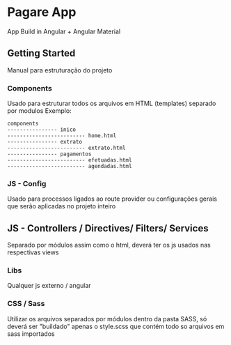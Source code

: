 # Pagare App

App Build in Angular + Angular Material

## Getting Started

Manual para estruturação do projeto

### Components

Usado para estruturar todos os arquivos em HTML (templates) separado por modulos
Exemplo:
```
components
---------------- inico
------------------------- home.html
---------------- extrato
------------------------- extrato.html
---------------- pagamentos
------------------------- efetuadas.html
------------------------- agendadas.html
```

### JS - Config

Usado para processos ligados ao route provider ou configurações gerais que serão aplicadas no projeto inteiro


## JS - Controllers / Directives/ Filters/ Services

Separado por módulos assim como o html, deverá ter os js usados nas respectivas views

### Libs

Qualquer js externo / angular

### CSS / Sass

Utilizar os arquivos separados por módulos dentro da pasta SASS, só deverá ser "buildado" apenas o style.scss que contém todo so arquivos em sass importados